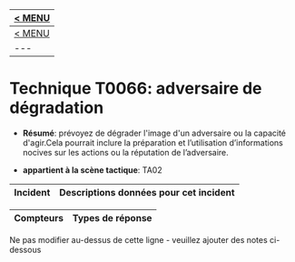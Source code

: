 |[< MENU](../README.md)|
|---|
|[< MENU](../../README.md)|
|---|
# Technique T0066: adversaire de dégradation

* **Résumé**: prévoyez de dégrader l'image d'un adversaire ou la capacité d'agir.Cela pourrait inclure la préparation et l’utilisation d’informations nocives sur les actions ou la réputation de l’adversaire.

* **appartient à la scène tactique**: TA02


|Incident |Descriptions données pour cet incident |
|-------- |-------------------- |



|Compteurs |Types de réponse |
|-------- |-------------- |


Ne pas modifier au-dessus de cette ligne - veuillez ajouter des notes ci-dessous
